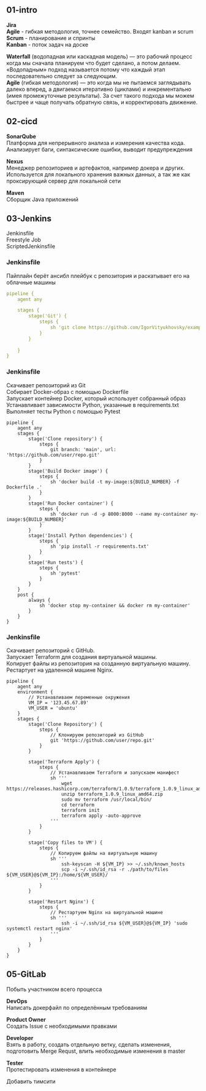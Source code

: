 ## 01-intro  

**Jira**  
**Agile** - гибкая методология, точнее семейство. Входят kanban и scrum  
**Scrum** - планирование и спринты  
**Kanban** - поток задач на доске  

**Waterfall** (водопадная или каскадная модель) — это рабочий процесс когда мы сначала планируем что будет сделано, а потом делаем. «Водопадным» подход называется потому что каждый этап последовательно следует за следующим.  
**Agile** (гибкая методология) — это когда мы не пытаемся заглядывать далеко вперед, а двигаемся итеративно (циклами) и инкрементально (имея промежуточные результаты). За счет такого подхода мы можем быстрее и чаще получать обратную связь, и корректировать движение.  


## 02-cicd  

**SonarQube**  
Платформа для непрерывного анализа и измерения качества кода. Анализирует баги, синтаксические ошибки, выводит предупреждения  

**Nexus**  
Менеджер репозиториев и артефактов, например докера и других.  
Используется для локального хранения важных данных, а так же как проксирующий сервер для локальной сети

**Maven**  
Сборщик Java приложений  

## 03-Jenkins  

Jenkinsfile  
Freestyle Job  
ScriptedJenkinsfile  


### Jenkinsfile  
Пайплайн берёт ансибл плейбук с репозитория и раскатывает его на облачные машины  

```yml
pipeline {
    agent any

    stages {
        stage('Git') {
            steps {
                sh 'git clone https://github.com/IgorVityukhovsky/example-playbook.git && cd example-playbook && ansible-playbook site.yml -e "ansible_become_password=123"'
            }
        }
        
    }
}
```

### Jenkinsfile
Скачивает репозиторий из Git  
Собирает Docker-образ с помощью Dockerfile  
Запускает контейнер Docker, который использует собранный образ  
Устанавливает зависимости Python, указанные в requirements.txt  
Выполняет тесты Python с помощью Pytest  
```
pipeline {
    agent any
    stages {
        stage('Clone repository') {
            steps {
                git branch: 'main', url: 'https://github.com/user/repo.git'
            }
        }
        stage('Build Docker image') {
            steps {
                sh 'docker build -t my-image:${BUILD_NUMBER} -f Dockerfile .'
            }
        }
        stage('Run Docker container') {
            steps {
                sh 'docker run -d -p 8000:8000 --name my-container my-image:${BUILD_NUMBER}'
            }
        }
        stage('Install Python dependencies') {
            steps {
                sh 'pip install -r requirements.txt'
            }
        }
        stage('Run tests') {
            steps {
                sh 'pytest'
            }
        }
    }
    post {
        always {
            sh 'docker stop my-container && docker rm my-container'
        }
    }
}
```
### Jenkinsfile  
Скачивает репозиторий с GitHub.  
Запускает Terraform для создания виртуальной машины.  
Копирует файлы из репозитория на созданную виртуальную машину.  
Рестартует на удаленной машине Nginx.  
```
pipeline {
    agent any
    environment {
        // Устанавливаем переменные окружения
        VM_IP = '123.45.67.89'
        VM_USER = 'ubuntu'
    }
    stages {
        stage('Clone Repository') {
            steps {
                // Клонируем репозиторий из GitHub
                git 'https://github.com/user/repo.git'
            }
        }

        stage('Terraform Apply') {
            steps {
                // Устанавливаем Terraform и запускаем манифест
                sh '''
                    wget https://releases.hashicorp.com/terraform/1.0.9/terraform_1.0.9_linux_amd64.zip
                    unzip terraform_1.0.9_linux_amd64.zip
                    sudo mv terraform /usr/local/bin/
                    cd terraform
                    terraform init
                    terraform apply -auto-approve
                '''
            }
        }

        stage('Copy files to VM') {
            steps {
                // Копируем файлы на виртуальную машину
                sh '''
                    ssh-keyscan -H ${VM_IP} >> ~/.ssh/known_hosts
                    scp -i ~/.ssh/id_rsa -r ./path/to/files ${VM_USER}@${VM_IP}:/home/${VM_USER}/
                '''
            }
        }

        stage('Restart Nginx') {
            steps {
                // Рестартуем Nginx на виртуальной машине
                sh '''
                    ssh -i ~/.ssh/id_rsa ${VM_USER}@${VM_IP} 'sudo systemctl restart nginx'
                '''
            }
        }
    }
}
```




## 05-GitLab  

Побыть участником всего процесса  

**DevOps**  
Написать докерфайл по определённым требованиям  

**Product Owner**  
Создать Issue с необходимыми правками  

**Developer**  
Взять в работу, создать отдельную ветку, сделать изменения, подготовить Merge Requst, влить необходимые изменения в master  

**Tester**  
Протестировать изменения в контейнере  


Добавить тимсити
